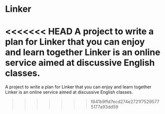# Linker
<<<<<<< HEAD
A project to write a plan for Linker that you can enjoy and learn together Linker is an online service aimed at discussive English classes.
=======
A project to write a plan for Linker that you can enjoy and learn together Linker is an online service aimed at discussive English classes.
>>>>>>> f641b9ffd7ecd274e2721f75295775177a93dd59
